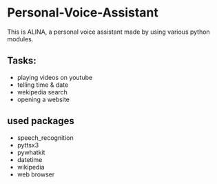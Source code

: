 # Personal-Voice-Assistant
This is ALINA, a personal voice assistant made by using various python modules.

## Tasks:
* playing videos on youtube
* telling time & date
* wekipedia search
* opening a website

## used packages
* speech_recognition
* pyttsx3
* pywhatkit
* datetime
* wikipedia
* web browser
